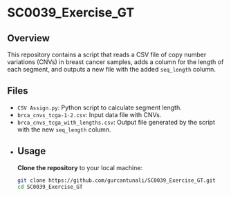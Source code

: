 # SC0039_Exercise_GT
## Overview
This repository contains a script that reads a CSV file of copy number variations (CNVs) in breast cancer samples, adds a column for the length of each segment, and outputs a new file with the added `seq_length` column.

## Files
- `CSV Assign.py`: Python script to calculate segment length.
- `brca_cnvs_tcga-1-2.csv`: Input data file with CNVs.
- `brca_cnvs_tcga_with_lengths.csv`: Output file generated by the script with the new `seq_length` column.
- ## Usage
  **Clone the repository** to your local machine:
   ```bash
   git clone https://github.com/gurcantunali/SC0039_Exercise_GT.git
   cd SC0039_Exercise_GT
